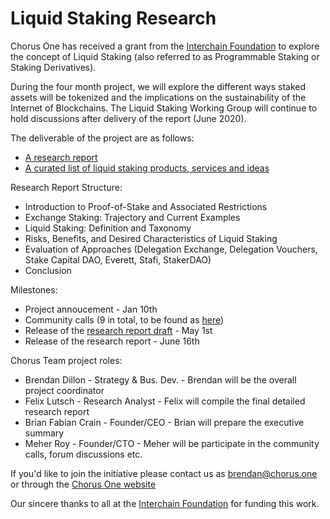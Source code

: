 # Liquid Staking Research

Chorus One has received a grant from the [Interchain Foundation](https://interchain.io/) to explore the concept of Liquid Staking (also referred to as Programmable Staking or Staking Derivatives). 

During the four month project, we will explore the different ways staked assets will be tokenized and the implications on the sustainability of the Internet of Blockchains. The Liquid Staking Working Group will continue to hold discussions after delivery of the report (June 2020).

The deliverable of the project are as follows:
- [A research report](https://docs.google.com/document/d/1eP2w_pZEZlSbKDHqG-Zf5cZXbk2ZH4BWFEqu-KeoGeQ/edit#)
- [A curated list of liquid staking products, services and ideas](/awesome-liquid-staking.md) 

Research Report Structure:
- Introduction to Proof-of-Stake and Associated Restrictions
- Exchange Staking: Trajectory and Current Examples
- Liquid Staking: Definition and Taxonomy
- Risks, Benefits, and Desired Characteristics of Liquid Staking
- Evaluation of Approaches (Delegation Exchange, Delegation Vouchers, Stake Capital DAO, Everett, Stafi, StakerDAO)
- Conclusion

Milestones:
- Project annoucement - Jan 10th
- Community calls (9 in total, to be found as [here](https://github.com/ChorusOne/liquid-staking/issues))
- Release of the [research report draft](https://docs.google.com/document/d/1eP2w_pZEZlSbKDHqG-Zf5cZXbk2ZH4BWFEqu-KeoGeQ/edit#) - May 1st 
- Release of the research report - June 16th

Chorus Team project roles:
- Brendan Dillon - Strategy & Bus. Dev. - Brendan will be the overall project coordinator
- Felix Lutsch - Research Analyst - Felix will compile the final detailed research report
- Brian Fabian Crain - Founder/CEO - Brian will prepare the executive summary
- Meher Roy - Founder/CTO - Meher will be participate in the community calls, forum discussions etc.

If you'd like to join the initiative please contact us as brendan@chorus.one or through the [Chorus One website](https://chorus.one)

Our sincere thanks to all at the [Interchain Foundation](https://interchain.io/) for funding this work.


